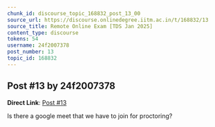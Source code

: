 ```yaml
---
chunk_id: discourse_topic_168832_post_13_00
source_url: https://discourse.onlinedegree.iitm.ac.in/t/168832/13
source_title: Remote Online Exam [TDS Jan 2025]
content_type: discourse
tokens: 54
username: 24f2007378
post_number: 13
topic_id: 168832
---
```


## Post #13 by 24f2007378

**Direct Link**: [Post #13](https://discourse.onlinedegree.iitm.ac.in/t/168832/13)

Is there a google meet that we have to join for proctoring?
